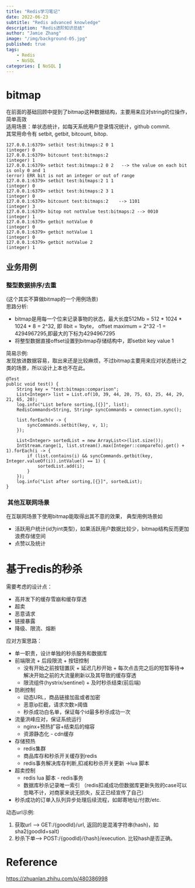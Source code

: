 ```yaml
---
title: "Redis学习笔记"
date: 2022-06-23
subtitle: "Redis advanced knowledge"
description: "Redis进阶知识总结"
author: "Jamie Zhang"
image: "/img/background-05.jpg"
published: true
tags: 
    - Redis
    - NoSQL
categories: [ NoSQL ]
---
```

# bitmap
在前面的基础回顾中提到了bitmap这种数据结构，主要用来应对string的位操作，简单高效  
适用场景：单状态统计，如每天系统用户登录情况统计，github commit.  
其常用命令有 setbit, getbit, bitcount, bitop.
```
127.0.0.1:6379> setbit test:bitmaps:2 0 1
(integer) 0
127.0.0.1:6379> bitcount test:bitmaps:2
(integer) 1
127.0.0.1:6379> setbit test:bitmaps:2 0 2   --> the value on each bit is only 0 and 1
(error) ERR bit is not an integer or out of range
127.0.0.1:6379> setbit test:bitmaps:2 1 1
(integer) 0
127.0.0.1:6379> setbit test:bitmaps:2 3 1
(integer) 0
127.0.0.1:6379> bitcount test:bitmaps:2    --> 1101
(integer) 3
127.0.0.1:6379> bitop not notValue test:bitmaps:2 --> 0010
(integer) 1
127.0.0.1:6379> getbit notValue 0
(integer) 0
127.0.0.1:6379> getbit notValue 1
(integer) 0
127.0.0.1:6379> getbit notValue 2
(integer) 1
```

## 业务用例
### 整型数据排序/去重
(这个其实不算做bitmap的一个用例场景)  
思路分析:

-  bitmap是用每一个位来记录事物的状态，最大长度512Mb = 512 * 1024 * 1024 * 8 = 2^32, 即
8bit = 1byte， offset maximum = 2^32 -1 = 4294967295,即最大的下标为4294967295  
-  将整型数据直接offset设置到bitmap存储结构中，即setbit key value 1  

简易示例:  
发现放进数据容易，取出来还是比较麻烦，不过bitmap主要用来应对状态统计之类的场景，所以设计上本也不在此。
```
@Test  
public void test() {  
    String key = "test:bitmaps:comparison";  
    List<Integer> list = List.of(10, 39, 44, 20, 75, 63, 25, 44, 29, 21, 65, 20);  
    log.info("List before sorting,[{}]", list);  
    RedisCommands<String, String> syncCommands = connection.sync();  
  
    list.forEach(v -> {  
        syncCommands.setbit(key, v, 1);  
    });  
  
    List<Integer> sortedList = new ArrayList<>(list.size());  
    IntStream.range(1, list.stream().max(Integer::compareTo).get() + 1).forEach(i -> {  
        if (list.contains(i) && syncCommands.getbit(key, Integer.valueOf(i)).intValue() == 1) {  
            sortedList.add(i);  
        }  
    });  
    log.info("List after sorting,[{}]", sortedList);  
}
```

###  其他互联网场景
在互联网场景下使用bitmap能取得出其不意的效果，  典型用例场景如

- 活跃用户统计(id为int类型)，如果活跃用户数据比较少，bitmap结构反而更加浪费存储空间  
- 点赞以及统计  

# 基于redis的秒杀
需要考虑的设计点：

- 高并发下的缓存雪崩和缓存穿透  
- 超卖  
- 恶意请求  
- 链接暴露  
- 降级、限流、熔断  

应对方案思路：  

- 单一职责，设计单独的秒杀服务和数据库   
- 前端限流 + 后段限流 + 按钮控制  
	- 没有开始之前按钮置灰 + 延迟几秒开始 + 每次点击完之后的短暂等待=> 解决开始之前的大流量刷新以及其导致的缓存穿透  
	- 限流组件(hystrix/sentinel) + 及时秒杀结束(前后端)  
- 防刷控制  
	- 动态URL，商品链接加盐或者加密  
	- 恶意ip拦截，请求次数>阈值  
	- 秒杀成功白名单，保证每个id最多秒杀成功一次  
- 流量洪峰应对，保证系统运行  
	- nginx+预热扩容+结束后的缩容  
	- 资源静态化 - cdn缓存  
- 存储预热  
	- redis集群  
	- 商品库存和秒杀开关缓存到redis
	- redis事务解决库存判断,扣减和秒杀开关更新 ->lua 脚本
- 超卖控制
	- redis lua 脚本 - redis事务  
	- 数据库秒杀记录唯一索引 （redis扣减成功但数据库更新失败的case可以忽略不计，对商家来说无损失，反正已经宣传了自己）  
- 秒杀成功的订单入队列异步处理后续流程，如邮寄地址/付款/etc.  

动态url示例: 

1. 获取url  --> GET:/{goodId}/url, 返回的是混淆字符串(hash)，如sha2(goodId+salt)
2. 秒杀下单--> POST:/{goodId}/{hash}/execution. 比较hash是否正确。


# Reference
https://zhuanlan.zhihu.com/p/480386998
